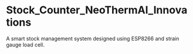 # Stock_Counter_NeoThermAl_Innovations
A smart stock management system designed using ESP8266 and strain gauge load cell.
